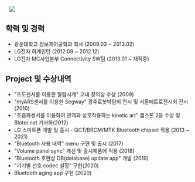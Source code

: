 <!--
**Minhyun-park/Minhyun-park** is a ✨ _special_ ✨ repository because its `README.md` (this file) appears on your GitHub profile.

Here are some ideas to get you started:

- 🔭 I’m currently working on ...
- 🌱 I’m currently learning ...
- 👯 I’m looking to collaborate on ...
- 🤔 I’m looking for help with ...
- 💬 Ask me about ...
- 📫 How to reach me: ...
- 😄 Pronouns: ...
- ⚡ Fun fact: ...
-->
<div>
    <img 
        src="https://hits.seeyoufarm.com/api/count/incr/badge.svg?url=https%3A%2F%2Fgithub.com%2FAlpoxDev"
        style="height : auto; margin-left : 10px; margin-right : 10px;"/>
</div>

## 학력 및 경력
- 광운대학교 정보제어공학과 학사 (2009.03 ~ 2013.02)
- LG전자 하계인턴 (2012.09 ~ 2012.12)
- LG전자 MC사업본부 Connectivity SW팀 (2013.01 ~ 재직중)

## Project 및 수상내역
- "조도센서를 이용한 알람시계" 교내 창의상 수상 (2009)
- "myARS센서를 이용한 Segway" 광주로봇박람회 전시 및 서울메트로전시회 전시(2010)
- "초음파센서를 이용하여 관객과 상호작용하는 kinetic art" 캡스톤 2등 수상 및 Bloter.net 기사화(2012)
- LG 스마트폰 개발 및 출시 - QCT/BRCM/MTK Bluetooth chipset 적용 (2013 ~ 2021)
- "Bluetooth 사용 내역" menu 구현 및 출시 (2017)
- "Volume panel sync" 개선 및 출시제품에 적용 (2018)
- "Bluetooth 호환성 DB(database) update app" 개발 (2019)
- "기기별 선호 codec 설정" 구현(2020)
- Bluetooth aging app 구현 (2020)

